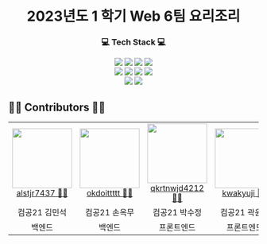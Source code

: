 <div align = "center">
  
# 2023년도 1 학기 Web 6팀 요리조리

<h3>💻 Tech Stack 💻</h3>

<img src="https://img.shields.io/badge/Node.js-339933?style=flat-square&logo=Node.js&logoColor=white"/>
<img src="https://img.shields.io/badge/Express-000000?style=flat-square&logo=Express&logoColor=white"/>
<img src="https://img.shields.io/badge/aws-232F3E?style=flat-square&logo=amazonaws&logoColor=white"/>
<img src="https://img.shields.io/badge/Mysql-4479A1?style=flat-square&logo=Mysql&logoColor=white"/>
<br>
<img src="https://img.shields.io/badge/Html5-E34F26?style=flat-square&logo=Html5&logoColor=white"/>
<img src="https://img.shields.io/badge/CSS3-1572B6?style=flat-square&logo=CSS3&logoColor=white"/>
<img src="https://img.shields.io/badge/TypeScript-3178C6?style=flat-square&logo=TypeScript&logoColor=white"/>
<img src="https://img.shields.io/badge/React-61DAFB?style=flat-square&logo=React&logoColor=white"/>
<br>
<a href="https://www.notion.so/4a11467f970840d3a645aabe3fcd1fb6" target="_blank"><img src="https://img.shields.io/badge/Notion-000000?style=flat-square&logo=Notion&logoColor=white"/></a>
<a hre="https://github.com/pknu-wap/2023_1_Wap_Web_Team6" target="_blank"><img src="https://img.shields.io/badge/Github-181717?style=flat-square&logo=Github&logoColor=white"/></a>

</div>

## 👨‍💻 Contributors 👩‍💻

<table>
  <tr>
    <td align="center">
      <a href="https://github.com/alstjr7437" target="_blank">
        <img src="https://avatars.githubusercontent.com/u/94051599?v=4" width="120px;"/>
        <br />
        <a href="https://github.com/pknu-wap/2023_1_Wap_Web_Team6/commits/develop?author=alstjr7437" title="Code">alstjr7437 👨‍💻</a>
    </td>
    <td align="center">
      <a href="https://github.com/okdoittttt" target="_blank">
        <img src="https://avatars.githubusercontent.com/u/94339333?v=4" width="120px;"/>
        <br />
        <a href="https://github.com/pknu-wap/2023_1_Wap_Web_Team6/commits/develop?author=okdoittttt" title="Code">okdoittttt 👨‍💻</a>
    </td>
    <td align="center">
      <a href="https://github.com/qkrtnwjd4212" target="_blank">
        <img src="https://avatars.githubusercontent.com/u/80205505?v=4" width="120px;"/>
        <br />
        <a href="https://github.com/pknu-wap/2023_1_Wap_Web_Team6/commits/develop?author=qkrtnwjd4212" title="Code">qkrtnwjd4212 👩‍💻</a>
    </td>
    <td align="center">
      <a href="https://github.com/kwakyuji" target="_blank">
        <img src="https://avatars.githubusercontent.com/u/83887485?v=4" width="120px;"/>
        <br />
        <a href="https://github.com/pknu-wap/2023_1_Wap_Web_Team6/commits/develop?author=kwakyuji" title="Code">kwakyuji 👩‍💻</a>
    </td>
  </tr>
  <tr>
    <td align="center">컴공21 김민석</td>
    <td align="center">컴공21 손옥무</td>
    <td align="center">컴공21 박수정</td>
    <td align="center">컴공21 곽윤지</td>
  </tr>
    <tr>
    <td align="center">백엔드</td>
    <td align="center">백엔드</td>
    <td align="center">프론트엔드</td>
    <td align="center">프론트엔드</td>
  </tr>
</table>
